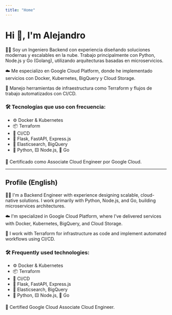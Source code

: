 ```yaml
---
title: "Home"
---
```


# Hi 👋, I'm Alejandro

👨‍💻 Soy un Ingeniero Backend con experiencia diseñando soluciones modernas y escalables en la nube. Trabajo principalmente con Python, Node.js y Go (Golang), utilizando arquitecturas basadas en microservicios.

☁️ Me especializo en Google Cloud Platform, donde he implementado servicios con Docker, Kubernetes, BigQuery y Cloud Storage.

🔧 Manejo herramientas de infraestructura como Terraform y flujos de trabajo automatizados con CI/CD.

### 🛠️ Tecnologías que uso con frecuencia:

- ⚙️ Docker & Kubernetes
- 📦 Terraform
- 🚀 CI/CD
- 🔧 Flask, FastAPI, Express.js
- 🧪 Elasticsearch, BigQuery
- 🐍 Python, 🟨 Node.js, 🦫 Go

🎯 Certificado como Associate Cloud Engineer por Google Cloud.

---

## Profile (English)

👨‍💻 I'm a Backend Engineer with experience designing scalable, cloud-native solutions. I work primarily with Python, Node.js, and Go, building microservices architectures.

☁️ I'm specialized in Google Cloud Platform, where I’ve delivered services with Docker, Kubernetes, BigQuery, and Cloud Storage.

🔧 I work with Terraform for infrastructure as code and implement automated workflows using CI/CD.

### 🛠️ Frequently used technologies:

- ⚙️ Docker & Kubernetes
- 📦 Terraform
- 🚀 CI/CD
- 🔧 Flask, FastAPI, Express.js
- 🧪 Elasticsearch, BigQuery
- 🐍 Python, 🟨 Node.js, 🦫 Go

🎯 Certified Google Cloud Associate Cloud Engineer.
